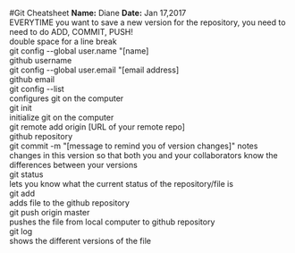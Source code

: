 #Git Cheatsheet
**Name:** Diane
**Date:** Jan 17,2017  
EVERYTIME you want to save a new version for the repository, you need to need to do ADD, COMMIT, PUSH!  
double space for a line break  
git config --global user.name "[name]  
github username  
git config --global user.email "[email address]  
github email  
git config --list  
configures git on the computer  
git init  
initialize git on the computer  
git remote add origin [URL of your remote repo]  
github repository  
git commit -m  "[message to remind you of version changes]"
notes changes in this version so that both you and your collaborators know the differences between your versions  
git status  
lets you know what the current status of the repository/file is  
git add  
adds file to the github repository  
git push origin master  
pushes the file from local computer to github repository  
git log  
shows the different versions of the file  
